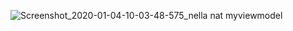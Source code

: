 ![Screenshot_2020-01-04-10-03-48-575_nella nat myviewmodel](https://user-images.githubusercontent.com/54885157/71759430-85776300-2edf-11ea-81a2-f53d98de0ee4.jpg)
